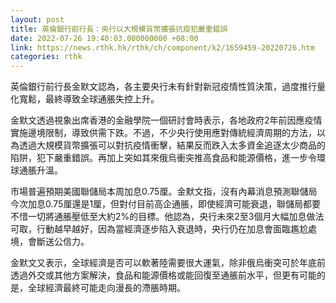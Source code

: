 ```yaml
---
layout: post
title: 英倫銀行前行長：央行以大規模貨幣擴張抗疫犯嚴重錯誤
date: 2022-07-26 19:40:03.000000000 +08:00
link: https://news.rthk.hk/rthk/ch/component/k2/1659459-20220726.htm
categories: rthk
---
```


英倫銀行前行長金默文認為，各主要央行未有針對新冠疫情性質決策，過度推行量化寬鬆，最終導致全球通脹失控上升。

金默文透過視象出席香港的金融學院一個研討會時表示，各地政府2年前因應疫情實施邊境限制，導致供需下跌。不過，不少央行使用應對傳統經濟周期的方法，以為透過大規模貨幣擴張可以對抗疫情衝擊，結果反而跌入太多資金追逐太少商品的陷阱，犯下嚴重錯誤。再加上突如其來俄烏衝突推高食品和能源價格，進一步令環球通脹升溫。

市場普遍預期美國聯儲局本周加息0.75厘。金默文指，沒有內幕消息預測聯儲局今次加息0.75厘還是1厘，但對付目前高企通脹，即使經濟可能衰退，聯儲局都要不惜一切將通脹壓低至大約2%的目標。他認為，央行未來2至3個月大幅加息做法可取，行動越早越好，因為當經濟逐步陷入衰退時，央行仍在加息會面臨尷尬處境，會斷送公信力。

金默文又表示，全球經濟是否可以軟著陸需要很大運氣，除非俄烏衝突可於年底前透過外交或其他方案解決，食品和能源價格或能回復至通脹前水平，但更有可能的是，全球經濟最終可能走向漫長的滯脹時期。
